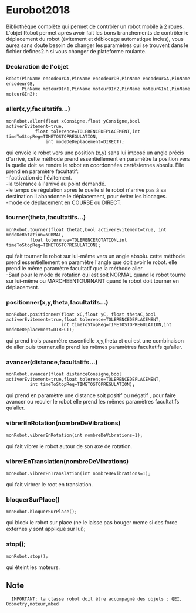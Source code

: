 # Eurobot2018
Bibliothèque complète qui permet de contrôler un robot mobile à 2 roues.
L'objet Robot permet après avoir fait les bons branchements de contrôler le déplacement du robot (évitement et déblocage automatique inclus), vous aurez sans doute besoin de changer les paramètres qui se trouvent dans le fichier defines2.h si vous changer de plateforme roulante.
### Declaration de l'objet

	Robot(PinName encodeurDA,PinName encodeurDB,PinName encodeurGA,PinName encodeurGB,
	      PinName moteurDIn1,PinName moteurDIn2,PinName moteurGIn1,PinName moteurGIn2);

### aller(x,y,facultatifs...)

	monRobot.aller(float xConsigne,float yConsigne,bool activerEvitement=true,
		       float tolerence=TOLERENCEDEPLACEMENT,int timeToStopReg=TIMETOSTOPREGULATION,
	               int modeDeDeplacement=DIRECT);
	
qui envoie le robot vers une position (x,y) sans lui imposé un angle précis d'arrivé,
cette méthode prend essentiellement en paramètre la position vers la quelle doit se
rendre le robot en coordonnées cartésiennes absolu.
Elle prend en paramètre facultatif:<br>
-l'activation de l'évitement.<br>
-la tolérance à l'arrivé au point demandé.<br>
-le temps de régulation après le quelle si le robot n'arrive pas à sa destination il abandonne le déplacement, pour éviter les blocages.<br>
-mode de déplacement en COURBE ou DIRECT.<br>

### tourner(theta,facultatifs...)

	monRobot.tourner(float thetaC,bool activerEvitement=true, int modeDeRotation=NORMAL,
			 float tolerence=TOLERENCEROTATION,int timeToStopReg=TIMETOSTOPREGULATION);	

qui fait tourner le robot sur lui-même vers un angle absolu.
cette méthode prend essentiellement en paramètre l'angle que doit avoir le robot. elle prend le même paramètre facultatif que la méthode aller. <br>
-Sauf pour le mode de rotation qui est soit NORMAL quand le robot tourne sur lui-même ou MARCHEENTOURNANT quand le robot doit tourner en déplacement.
			
### positionner(x,y,theta,facultatifs...)

	monRobot.positionner(float xC,float yC, float thetaC,bool activerEvitement=true,float tolerence=TOLERENCEDEPLACEMENT,
	                     int timeToStopReg=TIMETOSTOPREGULATION,int modeDeDeplacement=DIRECT);

qui prend trois paramètre essentielle x,y,theta et qui est une combinaison de aller puis tourner.elle prend les mêmes paramètres facultatifs qu’aller.

### avancer(distance,facultatifs...)

	monRobot.avancer(float distanceConsigne,bool activerEvitement=true,float tolerence=TOLERENCEDEPLACEMENT,
			 int timeToStopReg=TIMETOSTOPREGULATION);
	
qui prend en paramètre une distance soit positif ou négatif , pour faire avancer ou reculer le robot elle prend les mêmes paramètres facultatifs qu’aller.

### vibrerEnRotation(nombreDeVibrations)

	monRobot.vibrerEnRotation(int nombreDeVibrations=1);
	
qui fait vibrer le robot autour de son axe de rotation.

### vibrerEnTranslation(nombreDeVibrations)

	monRobot.vibrerEnTranslation(int nombreDeVibrations=1);

qui fait virbrer le root en translation.

### bloquerSurPlace()

	monRobot.bloquerSurPlace();

qui block le robot sur place (ne le laisse pas bouger meme si des force externes y sont appliqué sur lui);

### stop();

	monRobot.stop();

qui éteint les moteurs.

## Note

      IMPORTANT: la classe robot doit être accompagné des objets : QEI, Odometry,moteur,mbed
